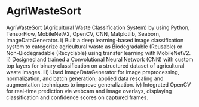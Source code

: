 # AgriWasteSort
AgriWasteSort (Agricultural Waste Classification System) by using Python, TensorFlow, MobileNetV2, OpenCV, CNN, Matplotlib, Seaborn, ImageDataGenerator.
i) Built a deep learning-based image classification system to categorize agricultural waste as Biodegradable (Reusable) or Non-Biodegradable (Recyclable) using transfer learning with MobileNetV2.
ii) Designed and trained a Convolutional Neural Network (CNN) with custom top layers for binary classification on a structured dataset of agricultural waste images.
iii) Used ImageDataGenerator for image preprocessing, normalization, and batch generation; applied data rescaling and augmentation techniques to improve generalization.
iv) Integrated OpenCV for real-time prediction via webcam and image overlays, displaying classification and confidence scores on captured frames.
